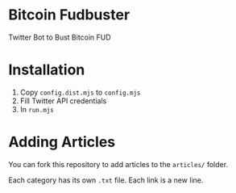 # Bitcoin Fudbuster
Twitter Bot to Bust Bitcoin FUD


# Installation
1. Copy `config.dist.mjs` to `config.mjs`
2. Fill Twitter API credentials
3. In `run.mjs`

# Adding Articles

You can fork this repository to add articles to the `articles/` folder.

Each category has its own `.txt` file. Each link is a new line.
